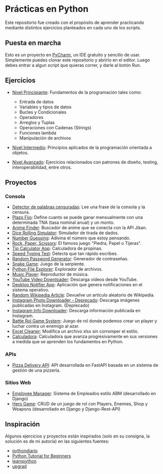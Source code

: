 # Prácticas en Python
Este repositorio fue creado con el propósito de aprender practicando mediante distintos ejercicios planteados en cada uno de los scripts.

## Puesta en marcha
Esto es un proyecto en [PyCharm](https://www.jetbrains.com/es-es/pycharm/download/), un IDE gratuito y sencillo de usar. Simplemente puedes clonar este repositorio y abrirlo en el editor. Luego debes entrar a algun script que quieras correr, y darle al botón Run.

## Ejercicios
- [Nivel Principiante](level_beginner/README.md): Fundamentos de la programación tales como:
  - Entrada de datos
  - Variables y tipos de datos
  - Bucles y Condicionales
  - Operadores
  - Arreglos y Tuplas
  - Operaciones con Cadenas (Strings)
  - Funciones lambda
  - Manipulación de archivos


- [Nivel Intermedio](level_intermediate/README.md): Principios aplicados de la programación orientada a objetos.


- [Nivel Avanzado](level_advance/README.md): Ejercicios relacionados con patrones de diseño, testing, interoperabilidad, entre otros.

## Proyectos
### Consola
- [Detector de palabras censuradas](projects/bad_word_detector.py): Lee una frase de la consola y la censura.
- [Plazo Fijo](projects/plazo_fijo.py): Define cuanto se puede ganar mensualmente con una determinada TNA (tasa nominal anual) y un monto.
- [Anime Finder](projects/anime_finder.py): Buscador de anime que se conecta con la API Jikan.
- [Dice Rolling Simulator](projects/dice_rolling_simulator.py): Simulador de tirada de dados.
- [Number Guessing](projects/number_guessing.py): Adivina el número que estoy pensando.
- [Rock, Paper, Scissors](projects/rock_paper_scissors.py): El famoso juego "Piedra, Papel o Tijeras".
- [Tip Calculator App](projects/tip_calculator_app.py): Calculadora de propinas.
- [Speed Typing Test](projects/speed_typing_test.py): Detecta que tan rápido escribes.
- [Random Password Generator](projects/random_password_generator.py): Generador de contraseñas.
- [Snake Game](projects/snake_game/main.py): Juego de la serpiente.
- [Python File Explorer](projects/file_manager.py): Explorador de archivos.
- [Music Player](projects/music_player/main.py): Reproductor de música.
- [YouTube Video Downloader](projects/yt_video_downloader.py): Descarga videos desde YouTube.
- [Desktop Notifier App](projects/desktop_notifier_app/main.py): Aplicación que genera notificaciones en el sistema operativo.
- [Random Wikipedia Article](projects/rand_wiki_article.py): Devuelve un artículo aleatorio de Wikipedia.
- [Instagram Photo Downloader - Deprecado](projects/ig_photo_downloader_deprecated.py): Descarga imágenes publicadas en Instagram. (Deprecado)
- [Instagram Info Downloader](projects/ig_info_downloader.py): Descarga información publicada en Instagram.
- [Battle Rol Game System](projects/battle_rol_game_system/main.py): Juego de rol donde podemos crear un player y luchar contra un enemigo al azar.
- [Excel Cleaner](projects/excel_cleaner/main.py): Modifica un archivo xlsx sin corromper el estilo.
- [Calculadora](projects/calculadora): Calculadora que avanza progresivamente en sus versiones a medida que se aprenden los fundamentos en Python.

### APIs
- [Pizza Delivery API](https://github.com/maxwellnewage/fastapi-pizza-delivery-api): API desarrollada en FastAPI basada en un sistema de gestión de una pizzería.

### Sitios Web
- [Employee Manager](https://github.com/maxwellnewage/udemy-django-employee-manager): Sistema de Empleados estilo ABM (desarrollado en Django)
- [Hero Game](https://github.com/maxwellnewage/udemy-django-hero-game): CRUD de un juego de rol con Players, Enemies, Shop y Weapons (desarrollado en Django y Django-Rest-API)

## Inspiración
Algunos ejercicios y proyectos están inspirados (solo en su consigna, la solución es de mi autoría) en las siguientes fuentes:
- [pythondiario](https://pythondiario.com/ejercicios-de-programacion-python)
- [Python Tutorial for Beginners](https://youtu.be/B9nFMZIYQl0)
- [learnpython](https://www.learnpython.org/)
- [upgrad](https://www.upgrad.com/blog/python-projects-ideas-topics-beginners/)